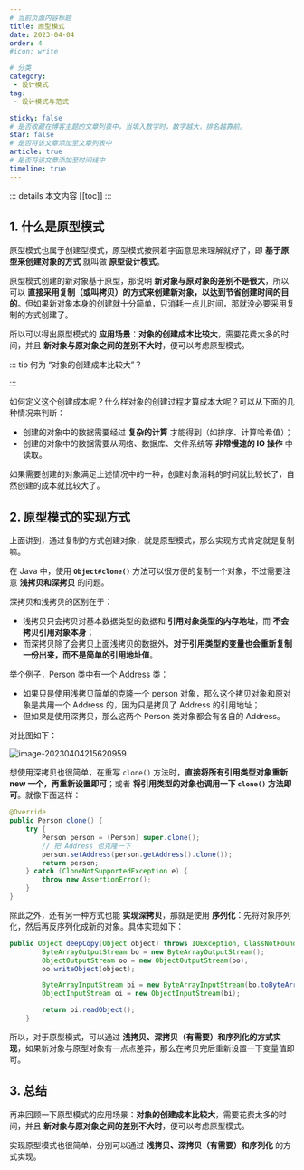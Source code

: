 ```yaml
---
# 当前页面内容标题
title: 原型模式
date: 2023-04-04
order: 4
#icon: write

# 分类
category:
 - 设计模式
tag:
 - 设计模式与范式

sticky: false
# 是否收藏在博客主题的文章列表中，当填入数字时，数字越大，排名越靠前。
star: false
# 是否将该文章添加至文章列表中
article: true
# 是否将该文章添加至时间线中
timeline: true
---
```



::: details 本文内容
[[toc]]
:::

## 1. 什么是原型模式

原型模式也属于创建型模式，原型模式按照着字面意思来理解就好了，即 **基于原型来创建对象的方式** 就叫做 **原型设计模式**。

原型模式创建的新对象基于原型，那说明 **新对象与原对象的差别不是很大**，所以可以 **直接采用复制（或叫拷贝）的方式来创建新对象，以达到节省创建时间的目的**。但如果新对象本身的创建就十分简单，只消耗一点儿时间，那就没必要采用复制的方式创建了。

所以可以得出原型模式的 **应用场景**：**对象的创建成本比较大**，需要花费太多的时间，并且 **新对象与原对象之间的差别不大时**，便可以考虑原型模式。

::: tip 何为 “对象的创建成本比较大”？

:::

如何定义这个创建成本呢？什么样对象的创建过程才算成本大呢？可以从下面的几种情况来判断：

- 创建的对象中的数据需要经过 **复杂的计算** 才能得到（如排序、计算哈希值）；
- 创建的对象中的数据需要从网络、数据库、文件系统等 **非常慢速的 IO 操作** 中读取。

如果需要创建的对象满足上述情况中的一种，创建对象消耗的时间就比较长了，自然创建的成本就比较大了。

## 2. 原型模式的实现方式

上面讲到，通过复制的方式创建对象，就是原型模式，那么实现方式肯定就是复制嘛。

在 Java 中，使用 **`Object#clone()`** 方法可以很方便的复制一个对象，不过需要注意 **浅拷贝和深拷贝** 的问题。

深拷贝和浅拷贝的区别在于：

- 浅拷贝只会拷贝对基本数据类型的数据和 **引用对象类型的内存地址**，而 **不会拷贝引用对象本身**；
- 而深拷贝除了会拷贝上面浅拷贝的数据外，**对于引用类型的变量也会重新复制一份出来，而不是简单的引用地址值**。

举个例子，Person 类中有一个 Address 类：

- 如果只是使用浅拷贝简单的克隆一个 person 对象，那么这个拷贝对象和原对象是共用一个 Address 的，因为只是拷贝了 Address 的引用地址；
- 但如果是使用深拷贝，那么这两个 Person 类对象都会有各自的 Address。

对比图如下：

![image-20230404215620959](https://run-notes.oss-cn-beijing.aliyuncs.com/notes/202304042156091.png)

想使用深拷贝也很简单，在重写 `clone()` 方法时，**直接将所有引用类型对象重新 new 一个，再重新设置即可**；或者 **将引用类型的对象也调用一下 `clone()` 方法即可**。就像下面这样：

```java
@Override
public Person clone() {
    try {
        Person person = (Person) super.clone();
        // 把 Address 也克隆一下
        person.setAddress(person.getAddress().clone());
        return person;
    } catch (CloneNotSupportedException e) {
        throw new AssertionError();
    }
}
```

除此之外，还有另一种方式也能 **实现深拷贝**，那就是使用 **序列化**：先将对象序列化，然后再反序列化成新的对象。具体实现如下：

```java
public Object deepCopy(Object object) throws IOException, ClassNotFoundException {
        ByteArrayOutputStream bo = new ByteArrayOutputStream();
        ObjectOutputStream oo = new ObjectOutputStream(bo);
        oo.writeObject(object);

        ByteArrayInputStream bi = new ByteArrayInputStream(bo.toByteArray());
        ObjectInputStream oi = new ObjectInputStream(bi);

        return oi.readObject();
    }
```

所以，对于原型模式，可以通过 **浅拷贝、深拷贝（有需要）和序列化的方式实现**，如果新对象与原型对象有一点点差异，那么在拷贝完后重新设置一下变量值即可。

## 3. 总结

再来回顾一下原型模式的应用场景：**对象的创建成本比较大**，需要花费太多的时间，并且 **新对象与原对象之间的差别不大时**，便可以考虑原型模式。

实现原型模式也很简单，分别可以通过 **浅拷贝、深拷贝（有需要）和序列化** 的方式实现。

